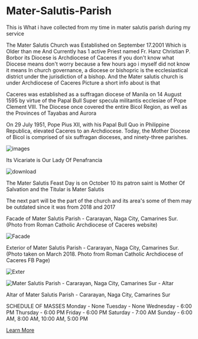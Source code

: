 # Mater-Salutis-Parish 

This is What i have collected from my time in mater salutis parish during my service 

The Mater Salutis Church was Established on September 17.2001 Which is Older than me And Currently has 1 active Priest named Fr. Hanz Christian P. Borbor its Diocese is  Archdiocese of Caceres if you don't know what Diocese means don't worry because a few hours ago i myself did not know it means In church governance, a diocese or bishopric is the ecclesiastical district under the jurisdiction of a bishop. And the Mater salutis church is under Archdiocese of Caceres Picture a short info about is that 



Caceres was established as a suffragan diocese of Manila on 14 August 1595 by virtue of the Papal Bull Super specula militantis ecclesiae of Pope Clement VIII. The Diocese once covered the entire Bicol Region, as well as the Provinces of Tayabas and Aurora
​

On 29 July 1951, Pope Pius XII, with his Papal Bull Quo in Philippine Republica, elevated Caceres to an Archdiocese. Today, the Mother Diocese of Bicol is comprised of six suffragan dioceses, and ninety-three parishes.

![images](https://github.com/MarionPogiz/Mater-Salutis/assets/151001130/58c49521-5574-4e21-9cb9-8312f5b691d3)


Its Vicariate is Our Lady Of Penafrancia


![download](https://github.com/MarionPogiz/Mater-Salutis/assets/151001130/7f468524-fae3-49b1-a68e-297dc241b219)




The Mater Salutis Feast Day is on October 10 its patron saint is Mother Of Salvation and the Titular is Mater Salutis 



The next part will be the part of the church and its area's some of them may be outdated since it was from 2018 and 2017



Facade of Mater Salutis Parish - Cararayan, Naga City, Camarines Sur. (Photo from Roman Catholic Archdiocese of Caceres website)

![Facade](https://blogger.googleusercontent.com/img/b/R29vZ2xl/AVvXsEhZlZkApqdpryiwPj9EATKbZrNOaURNat_C2ACNYBOYdbQN0xP-YEPVvKOHZLQ3OgmW08Pqo28rKbXRyzP6q0K73YKvdSqST_aMehXdcRzYys3YVC2gRqi7oKDxanDkLiH439FzhKPcNQfJw0P3aRU0F8CmRSZBIBALCkQggWzk9FoINaRcbgsKUHAlow/w320-h240/Mater%20Salutis%20Parish%20-%20Cararayan,%20Naga%20City,%20Camarines%20Sur.jpg)




Exterior of Mater Salutis Parish - Cararayan, Naga City, Camarines Sur. (Photo taken on March 2018. Photo from Roman Catholic Archdiocese of Caceres FB Page)



![Exter](https://blogger.googleusercontent.com/img/b/R29vZ2xl/AVvXsEhZjujkhQUMybi9eEh7mYSoqKPY-V0gAKlxrxrQjL8hQXLsqj-_OGPXgWE7AW9eMARM5mnWqRKRmYmYQHXyZ4IvaLMmQ-RvkZ35tsCQ_LQQGAl2TmnEXUHih9TerYq9csMHyuLhcSeOO4oKT2E5kQOHe2-4sVkDEYo-ngetyX0AkWzj6-VLCz5A-49KNQ/w320-h240/Mater%20Salutis%20Parish%20-%20Cararayan,%20Naga%20City,%20Camarines%20Sur%20-%20Exterior.jpg)



![Mater Salutis Parish - Cararayan, Naga City, Camarines Sur - Altar](https://github.com/MarionPogiz/Mater-Salutis/assets/151001130/66034dd3-794b-49a8-b808-d783368837f3)



Altar of Mater Salutis Parish - Cararayan, Naga City, Camarines Sur


SCHEDULE OF MASSES
Monday - None
Tuesday - None
Wednesday - 6:00 PM
Thursday - 6:00 PM
Friday - 6:00 PM
Saturday - 7:00 AM
Sunday - 6:00 AM, 8:00 AM, 10:00 AM, 5:00 PM




[Learn More](https://www.facebook.com/MaterSalutisParish/)

